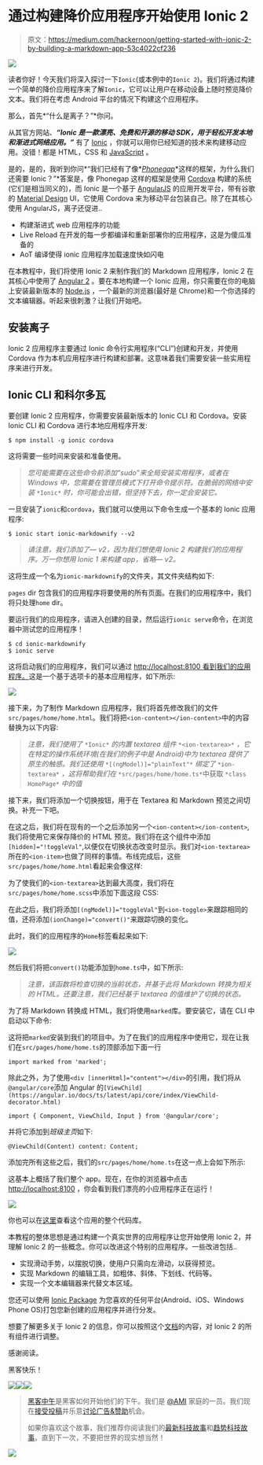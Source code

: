 # 通过构建降价应用程序开始使用 Ionic 2

> 原文：<https://medium.com/hackernoon/getting-started-with-ionic-2-by-building-a-markdown-app-53c4022cf236>

![](img/a06f9a1ab8da4adc996a59a6c740a62f.png)

读者你好！今天我们将深入探讨一下`Ionic`(或本例中的`Ionic 2`)。我们将通过构建一个简单的降价应用程序来了解`Ionic`，它可以让用户在移动设备上随时预览降价文本。我们将在考虑 Android 平台的情况下构建这个应用程序。

那么，首先*“什么是离子？”*你问。

从其官方网站、***“Ionic 是一款漂亮、免费和开源的移动 SDK，用于轻松开发本地和渐进式网络应用。”*** 有了 [Ionic](https://hackernoon.com/tagged/ionic) ，你就可以用你已经知道的技术来构建移动应用。没错！都是 HTML，CSS 和 [JavaScript](https://hackernoon.com/tagged/javascript) 。

是的，是的，我听到你问*“我们已经有了像*[*Phonegap*](http://phonegap.com/)*这样的框架，为什么我们还需要 Ionic？”*答案是，像 Phonegap 这样的框架是使用 [Cordova](https://cordova.apache.org/) 构建的系统(它们是相当同义的)，而 Ionic 是一个基于 [AngularJS](https://angular.io/) 的应用开发平台，带有谷歌的 [Material Design](https://material.io/) UI，它使用 Cordova 来为移动平台包装自己。除了在其核心使用 AngularJS，离子还促进..

*   构建渐进式 web 应用程序的功能
*   Live Reload 在开发的每一步都编译和重新部署你的应用程序，这是为傻瓜准备的
*   AoT 编译使得 ionic 应用程序加载速度快如闪电

在本教程中，我们将使用 Ionic 2 来制作我们的 Markdown 应用程序，Ionic 2 在其核心中使用了 [Angular 2](https://angular.io/) 。要在本地构建一个 Ionic 应用，你只需要在你的电脑上安装最新版本的 [Node.js](https://nodejs.org/en/) ，一个最新的浏览器(最好是 Chrome)和一个你选择的文本编辑器。听起来很刺激？让我们开始吧。

## 安装离子

Ionic 2 应用程序主要通过 Ionic 命令行实用程序(“CLI”)创建和开发，并使用 Cordova 作为本机应用程序进行构建和部署。这意味着我们需要安装一些实用程序来进行开发。

## Ionic CLI 和科尔多瓦

要创建 Ionic 2 应用程序，你需要安装最新版本的 Ionic CLI 和 Cordova。安装 Ionic CLI 和 Cordova 进行本地应用程序开发:

```
$ npm install -g ionic cordova
```

这将需要一些时间来安装和准备使用。

> *您可能需要在这些命令前添加“sudo”来全局安装实用程序，或者在 Windows 中，您需要在管理员模式下打开命令提示符。在脆弱的网络中安装* `*Ionic*` *时，你可能会出错，但坚持下去，你一定会安装它。*

一旦安装了`ionic`和`cordova`，我们就可以使用以下命令生成一个基本的 Ionic 应用程序:

```
$ ionic start ionic-markdownify --v2
```

> *请注意，我们添加了— v2，因为我们想使用 Ionic 2 构建我们的应用程序。万一你想用 Ionic 1 来构建 app，省略— v2。*

这将生成一个名为`ionic-markdownify`的文件夹，其文件夹结构如下:

`pages` dir 包含我们的应用程序将要使用的所有页面。在我们的应用程序中，我们将只处理`home` dir。

要运行我们的应用程序，请进入创建的目录，然后运行`ionic serve`命令，在浏览器中测试您的应用程序！

```
$ cd ionic-markdownify 
$ ionic serve
```

这将启动我们的应用程序，我们可以通过 [http://localhost:8100 看到我们的应用程序。](http://localhost:8100.)这是一个基于选项卡的基本应用程序，如下所示:

![](img/9ebe6c283a7cbee1217f0a9d32cc5e05.png)

接下来，为了制作 Markdown 应用程序，我们将首先修改我们的文件`src/pages/home/home.html`。我们将把`<ion-content></ion-content>`中的内容替换为以下内容:

> *注意，我们使用了* `*Ionic*` *的内置 textarea 组件* `*<ion-textarea>*` *，它在特定的操作系统环境(在我们的例子中是 Android)中为 textarea 提供了原生的触感。我们还使用* `*[(ngModel)]="plainText"*` *绑定了* `*ion-textarea*` *，这将帮助我们在* `*src/pages/home/home.ts*`中获取 `*class HomePage*` *中的值*

接下来，我们将添加一个切换按钮，用于在 Textarea 和 Markdown 预览之间切换。补充一下吧。

在这之后，我们将在现有的一个之后添加另一个`<ion-content></ion-content>`,我们将使用它来保存降价的 HTML 预览。我们将在这个组件中添加`[hidden]="!toggleVal"`,以便仅在切换状态改变时显示。我们对`<ion-textarea>`所在的`<ion-item>`也做了同样的事情。布线完成后，这些`src/pages/home/home.html`看起来会像这样:

为了使我们的`<ion-textarea>`达到最大高度，我们将在`src/pages/home/home.scss`中添加下面这段 CSS:

在此之后，我们将添加`[(ngModel)]="toggleVal"`到`<ion-toggle>`来跟踪相同的值，还将添加`(ionChange)="convert()"`来跟踪切换的变化。

此时，我们的应用程序的`Home`标签看起来如下:

![](img/f9cd8d0f3c4c3ef5d3bcbf13b3748b68.png)

然后我们将把`convert()`功能添加到`home.ts`中，如下所示:

> *注意，该函数将检查切换的当前状态，并基于此将 Markdown 转换为相关的 HTML。还要注意，我们已经基于 textarea 的值维护了切换的状态。*

为了将 Markdown 转换成 HTML，我们将使用`marked`库。要安装它，请在 CLI 中启动以下命令:

这将把`marked`安装到我们的项目中。为了在我们的应用程序中使用它，现在让我们在`src/pages/home/home.ts`的顶部添加下面一行

```
import marked from 'marked';
```

除此之外，为了使用`<div [innerHtml]="content"></div>`的引用，我们将从`@angular/core`添加 Angular 的`[ViewChild](https://angular.io/docs/ts/latest/api/core/index/ViewChild-decorator.html)`[](https://angular.io/docs/ts/latest/api/core/index/ViewChild-decorator.html)

```
import { Component, ViewChild, Input } from '@angular/core';
```

并将它添加到*班级主页*如下:

```
@ViewChild(Content) content: Content;
```

添加完所有这些之后，我们的`src/pages/home/home.ts`在这一点上会如下所示:

这基本上概括了我们整个 app。现在，在你的浏览器中点击 [http://localhost:8100](http://localhost:8100) ，你会看到我们漂亮的小应用程序正在运行！

![](img/98e42fc12f02a1b8ec590d5c179d2012.png)

你也可以在[这里](https://github.com/amitmerchant1990/ionic-markdownify)查看这个应用的整个代码库。

本教程的整体思想是通过构建一个真实世界的应用程序让您开始使用 Ionic 2，并理解 Ionic 2 的一些概念。你可以改进这个特别的应用程序。一些改进包括..

*   实现滑动手势，以摆脱切换，使用户只需向左滑动，以获得预览。
*   实现 Markdown 的编辑工具，如粗体、斜体、下划线、代码等。
*   实现一个文本编辑器来代替文本区域。

您还可以使用 [Ionic Package](http://blog.ionic.io/build-apps-in-minutes-with-ionic-package/) 为您喜欢的任何平台(Android、iOS、Windows Phone OS)打包您新创建的应用程序并进行分发。

想要了解更多关于 Ionic 2 的信息，你可以按照这个[文档](http://ionicframework.com/docs/v2/components/#overview)的内容，对 Ionic 2 的所有组件进行调整。

感谢阅读。

黑客快乐！

[![](img/50ef4044ecd4e250b5d50f368b775d38.png)](http://bit.ly/HackernoonFB)[![](img/979d9a46439d5aebbdcdca574e21dc81.png)](https://goo.gl/k7XYbx)[![](img/2930ba6bd2c12218fdbbf7e02c8746ff.png)](https://goo.gl/4ofytp)

> [黑客中午](http://bit.ly/Hackernoon)是黑客如何开始他们的下午。我们是 [@AMI](http://bit.ly/atAMIatAMI) 家庭的一员。我们现在[接受投稿](http://bit.ly/hackernoonsubmission)并乐意[讨论广告&赞助](mailto:partners@amipublications.com)机会。
> 
> 如果你喜欢这个故事，我们推荐你阅读我们的[最新科技故事](http://bit.ly/hackernoonlatestt)和[趋势科技故事](https://hackernoon.com/trending)。直到下一次，不要把世界的现实想当然！

![](img/be0ca55ba73a573dce11effb2ee80d56.png)